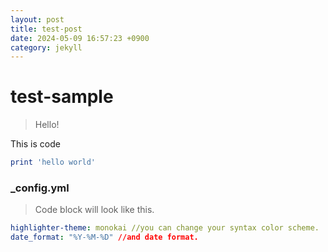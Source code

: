 ```yaml
---
layout: post
title: test-post
date: 2024-05-09 16:57:23 +0900
category: jekyll
---
```

# test-sample
> Hello!

This is code
```ruby
print 'hello world'
```

### _config.yml
> Code block will look like this.
```yml
highlighter-theme: monokai //you can change your syntax color scheme.
date_format: "%Y-%M-%D" //and date format.
```